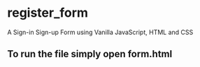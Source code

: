 # register_form
A Sign-in Sign-up Form using Vanilla JavaScript, HTML and CSS

## To run the file simply open form.html 
